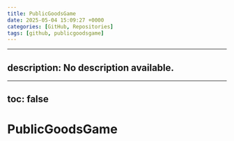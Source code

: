 ```yaml
---
title: PublicGoodsGame
date: 2025-05-04 15:09:27 +0000
categories: [GitHub, Repositories]
tags: [github, publicgoodsgame]
---
```


---
description: No description available.
---
---
toc: false
---

# PublicGoodsGame

